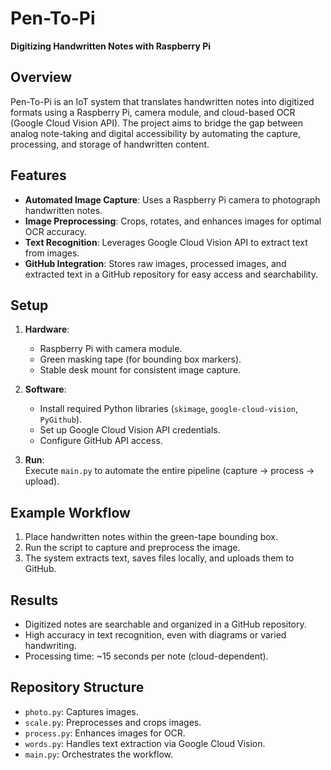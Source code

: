 # Pen-To-Pi  
**Digitizing Handwritten Notes with Raspberry Pi**  

## Overview  
Pen-To-Pi is an IoT system that translates handwritten notes into digitized formats using a Raspberry Pi, camera module, and cloud-based OCR (Google Cloud Vision API). The project aims to bridge the gap between analog note-taking and digital accessibility by automating the capture, processing, and storage of handwritten content.  

## Features  
- **Automated Image Capture**: Uses a Raspberry Pi camera to photograph handwritten notes.  
- **Image Preprocessing**: Crops, rotates, and enhances images for optimal OCR accuracy.  
- **Text Recognition**: Leverages Google Cloud Vision API to extract text from images.  
- **GitHub Integration**: Stores raw images, processed images, and extracted text in a GitHub repository for easy access and searchability.  

## Setup  
1. **Hardware**:  
   - Raspberry Pi with camera module.  
   - Green masking tape (for bounding box markers).  
   - Stable desk mount for consistent image capture.  

2. **Software**:  
   - Install required Python libraries (`skimage`, `google-cloud-vision`, `PyGithub`).  
   - Set up Google Cloud Vision API credentials.  
   - Configure GitHub API access.  

3. **Run**:  
   Execute `main.py` to automate the entire pipeline (capture → process → upload).  

## Example Workflow  
1. Place handwritten notes within the green-tape bounding box.  
2. Run the script to capture and preprocess the image.  
3. The system extracts text, saves files locally, and uploads them to GitHub.  

## Results  
- Digitized notes are searchable and organized in a GitHub repository.  
- High accuracy in text recognition, even with diagrams or varied handwriting.  
- Processing time: ~15 seconds per note (cloud-dependent).  

## Repository Structure  
- `photo.py`: Captures images.  
- `scale.py`: Preprocesses and crops images.  
- `process.py`: Enhances images for OCR.  
- `words.py`: Handles text extraction via Google Cloud Vision.  
- `main.py`: Orchestrates the workflow.  
